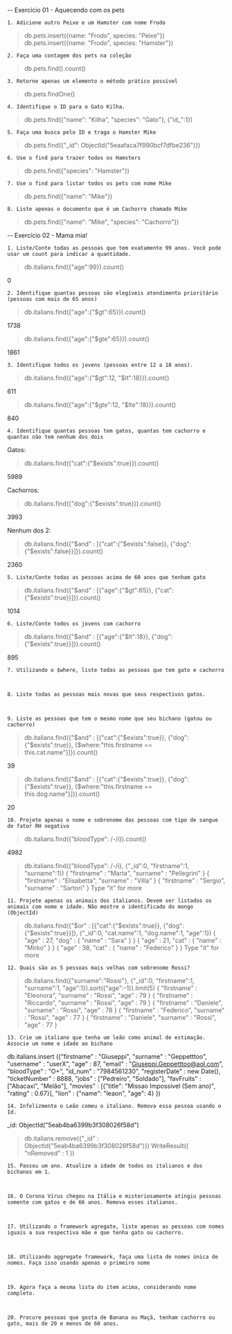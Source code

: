 -- Exercício 01 - Aquecendo com os pets

	1. Adicione outro Peixe e um Hamster com nome Frodo

> db.pets.insert({name: "Frodo", species: "Peixe"})
> db.pets.insert({name: "Frodo", species: "Hamster"})

	2. Faça uma contagem dos pets na coleção

> db.pets.find().count()

	3. Retorne apenas um elemento o método prático possível

> db.pets.findOne()

	4. Identifique o ID para o Gato Kilha.

> db.pets.find({"name": "Kilha", "species": "Gato"}, {"id_":1})

	5. Faça uma busca pelo ID e traga o Hamster Mike

> db.pets.find({"_id": ObjectId("5eaafaca7f990bcf7dfbe236")})

	6. Use o find para trazer todos os Hamsters

> db.pets.find({"species": "Hamster"})

	7. Use o find para listar todos os pets com nome Mike

> db.pets.find({"name": "Mike"})

	8. Liste apenas o documento que é um Cachorro chamado Mike

> db.pets.find({"name": "Mike", "species": "Cachorro"})



-- Exercício 02 - Mama mia!


	1. Liste/Conte todas as pessoas que tem exatamente 99 anos. Você pode usar um count para indicar a quantidade.

>db.italians.find({"age":99}).count()

0

	2. Identifique quantas pessoas são elegíveis atendimento prioritário (pessoas com mais de 65 anos)

> db.italians.find({"age":{"$gt":65}}).count()

1738

> db.italians.find({"age":{"$gte":65}}).count()

1861

	3. Identifique todos os jovens (pessoas entre 12 a 18 anos).

> db.italians.find({"age":{"$gt":12, "$lt":18}}).count()

611

> db.italians.find({"age":{"$gte":12, "$lte":18}}).count()

840

	4. Identifique quantas pessoas tem gatos, quantas tem cachorro e quantas não tem nenhum dos dois

Gatos:
> db.italians.find({"cat":{"$exists":true}}).count()

5989

Cachorros:
> db.italians.find({"dog":{"$exists":true}}).count()

3993

Nenhum dos 2:
> db.italians.find({"$and" : [{"cat":{"$exists":false}}, {"dog":{"$exists":false}}]}).count()

2360

	5. Liste/Conte todas as pessoas acima de 60 anos que tenham gato 

> db.italians.find({"$and" : [{"age":{"$gt":65}}, {"cat":{"$exists":true}}]}).count()

1014

	6. Liste/Conte todos os jovens com cachorro

> db.italians.find({"$and" : [{"age":{"$lt":18}}, {"dog":{"$exists":true}}]}).count()

895

	7. Utilizando o $where, liste todas as pessoas que tem gato e cachorro



	8. Liste todas as pessoas mais novas que seus respectivos gatos.



	9. Liste as pessoas que tem o mesmo nome que seu bichano (gatou ou cachorro)

> db.italians.find({"$and" : [{"cat":{"$exists":true}}, {"dog":{"$exists":true}}, {$where:"this.firstname == this.cat.name"}]}).count()

39

> db.italians.find({"$and" : [{"cat":{"$exists":true}}, {"dog":{"$exists":true}}, {$where:"this.firstname == this.dog.name"}]}).count()

20

	10. Projete apenas o nome e sobrenome das pessoas com tipo de sangue de fator RH negativo

> db.italians.find({"bloodType": /-/i}).count()

4982
> db.italians.find({"bloodType": /-/i}, {"_id":0, "firstname":1, "surname":1})
{ "firstname" : "Marta", "surname" : "Pellegrini" }
{ "firstname" : "Elisabetta", "surname" : "Villa" }
{ "firstname" : "Sergio", "surname" : "Sartori" }
Type "it" for more
>

	11. Projete apenas os animais dos italianos. Devem ser listados os animais com nome e idade. Não mostre o identificado do mongo (ObjectId)

> db.italians.find({"$or" : [{"cat":{"$exists":true}}, {"dog":{"$exists":true}}]}, {"_id":0, "cat.name":1, "dog.name":1, "age":1})
{ "age" : 27, "dog" : { "name" : "Sara" } }
{ "age" : 21, "cat" : { "name" : "Mirko" } }
{ "age" : 38, "cat" : { "name" : "Federico" } }
Type "it" for more

	12. Quais são as 5 pessoas mais velhas com sobrenome Rossi?

> db.italians.find({"surname":"Rossi"}, {"_id":0, "firstname":1, "surname":1, "age":1}).sort({"age":-1}).limit(5)
{ "firstname" : "Eleonora", "surname" : "Rossi", "age" : 79 }
{ "firstname" : "Riccardo", "surname" : "Rossi", "age" : 79 }
{ "firstname" : "Daniele", "surname" : "Rossi", "age" : 78 }
{ "firstname" : "Federico", "surname" : "Rossi", "age" : 77 }
{ "firstname" : "Daniele", "surname" : "Rossi", "age" : 77 }

	13. Crie um italiano que tenha um leão como animal de estimação. Associe um nome e idade ao bichano

db.italians.insert ({"firstname" : "Giuseppi", "surname" : "Geppetttoo", "username" : "userX", "age" : 87, "email" : "Giuseppi.Geppetttoo@aol.com", "bloodType" : "O+", "id_num" : "7984561230", "registerDate" : new Date(), "ticketNumber" : 8888, "jobs" : ["Pedreiro", "Soldado"], "favFruits" : ["Abacaxi", "Melão"], "movies" : [{"title": "Missao Impossível (Sem ano)", "rating" : 0.67}], "lion" : {"name": "leaon", "age": 4} })

	14. Infelizmente o Leão comeu o italiano. Remova essa pessoa usando o Id.

_id: ObjectId("5eab4ba6399b3f308026f58d")

> db.italians.remove({"_id" : ObjectId("5eab4ba6399b3f308026f58d")})
WriteResult({ "nRemoved" : 1 })


	15. Passou um ano. Atualize a idade de todos os italianos e dos bichanos em 1.



	16. O Corona Vírus chegou na Itália e misteriosamente atingiu pessoas somente com gatos e de 66 anos. Remova esses italianos.



	17. Utilizando o framework agregate, liste apenas as pessoas com nomes iguais a sua respectiva mãe e que tenha gato ou cachorro.



	18. Utilizando aggregate framework, faça uma lista de nomes única de nomes. Faça isso usando apenas o primeiro nome



	19. Agora faça a mesma lista do item acima, considerando nome completo.



	20. Procure pessoas que gosta de Banana ou Maçã, tenham cachorro ou gato, mais de 20 e menos de 60 anos.




